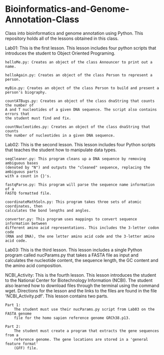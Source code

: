 # Bioinformatics-and-Genome-Annotation-Class
Class into bioinformatics and genome annotation using Python.
This repository holds all of the lessons obtained in this class.

Lab01:
This is the first lesson. This lesson includes four python scripts that
introduces the student to Object Oriented Programing.

    helloMe.py: Creates an object of the class Announcer to print out a name.
  
    helloAgain.py: Creates an object of the class Person to represent a person.
  
    myBio.py: Creates an object of the class Person to build and present a person's biography.
  
    countATBugs.py: Creates an object of the class dnaString that counts the number of
    A and T nucleotides of a given DNA sequence. The script also contains errors that
    the student must find and fix.
  
    countNucleotides.py: Creates an object of the class dnaString that counts
    the number of nucleotides in a given DNA sequence.
  
Lab02:
This is the second lesson. This lesson includes four Python scripts that teaches the
student how to manipulate data types.

    seqCleaner.py: This program cleans up a DNA sequence by removing ambiguous bases
    (denoted by "N") and outputs the "cleaned" sequence, replacing the ambiguous parts
    with a count in {}'s.
    
    fastqParse.py: This program will parse the sequence name information of a
    FASTQ formatted file.
    
    coordinateMathSoln.py: This program takes three sets of atomic coordinates, then
    calculates the bond lengths and angles.
    
    converter.py: This program uses mappings to convert sequence information between 
    different amino acid representations. This includes the 3-letter codon code
    (RNA and DNA), the one letter amino acid code and the 3-letter amino acid code.
    
Lab03:
This is the third lesson. This lesson includes a single Python program called 
nucParams.py that takes a FASTA file as input and calculates the nucleotide content,
the sequence length, the GC content and the amino acid composition.

NCBI_Activity:
This is the fourth lesson. This lesson introduces the student to the National Center
for Biotechnology Information (NCBI). The student also learned how to download files
through the terminal using the command wget. Directions for the lesson and the links 
to the files are found in the file 'NCBI_Activity.pdf'. This lesson contains two parts.

    Part 1:
        The student must use their nucParams.py script from Lab03 on the FASTA genome 
        file for the homo sapien reference genome GRCh38.p13.
    
    Part 2:
        The student must create a program that extracts the gene sequences from a 
        reference genome. The gene locations are stored in a 'general feature format'
        (GFF) file.
